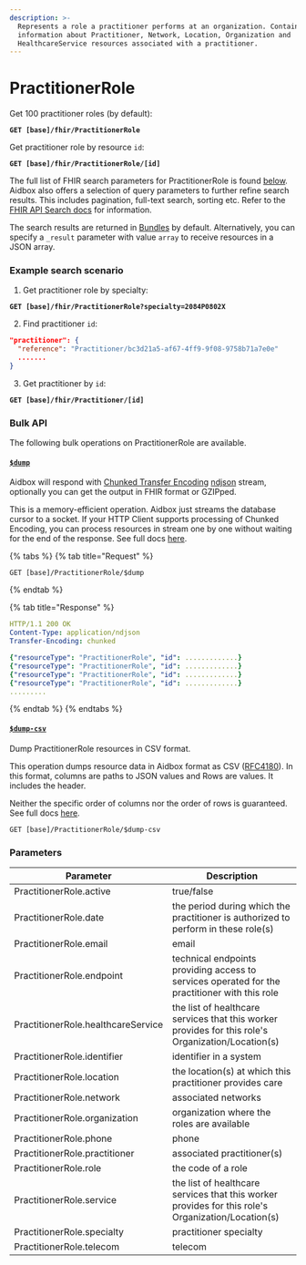 ```yaml
---
description: >-
  Represents a role a practitioner performs at an organization. Contains
  information about Practitioner, Network, Location, Organization and
  HealthcareService resources associated with a practitioner.
---
```


# PractitionerRole

Get 100 practitioner roles (by default):

<pre><code><strong>GET [base]/fhir/PractitionerRole
</strong></code></pre>

Get practitioner role by resource `id`:

<pre><code><strong>GET [base]/fhir/PractitionerRole/[id]
</strong></code></pre>

The full list of FHIR search parameters for PractitionerRole is found [below](practitionerrole.md#parameters). Aidbox also offers a selection of query parameters to further refine search results. This includes pagination, full-text search, sorting etc. Refer to the [FHIR API Search docs](../../../api/search-1/) for information.

The search results are returned in [Bundles](../../../api/bundle.md) by default. Alternatively, you can specify a `_result` parameter with value `array` to receive resources in a JSON array.

### Example search scenario

1. Get practitioner role by specialty:

<pre><code><strong>GET [base]/fhir/PractitionerRole?specialty=2084P0802X
</strong></code></pre>

2. Find practitioner `id`:

```json
"practitioner": {
  "reference": "Practitioner/bc3d21a5-af67-4ff9-9f08-9758b71a7e0e"
  .......
}
```

3. Get practitioner by `id`:

<pre><code><strong>GET [base]/fhir/Practitioner/[id]
</strong></code></pre>

### Bulk API

The following bulk operations on PractitionerRole are available.

#### [`$dump`](../../../bulk-api-1/usddump.md)

Aidbox will respond with [Chunked Transfer Encoding](https://en.wikipedia.org/wiki/Chunked_transfer_encoding) [ndjson](http://ndjson.org/) stream, optionally you can get the output in FHIR format or GZIPped.

This is a memory-efficient operation. Aidbox just streams the database cursor to a socket. If your HTTP Client supports processing of Chunked Encoding, you can process resources in stream one by one without waiting for the end of the response. See full docs [here](../../../bulk-api-1/usddump.md).

{% tabs %}
{% tab title="Request" %}
```
GET [base]/PractitionerRole/$dump
```
{% endtab %}

{% tab title="Response" %}
```yaml
HTTP/1.1 200 OK
Content-Type: application/ndjson
Transfer-Encoding: chunked

{"resourceType": "PractitionerRole", "id": .............}
{"resourceType": "PractitionerRole", "id": .............}
{"resourceType": "PractitionerRole", "id": .............}
{"resourceType": "PractitionerRole", "id": .............}
.........
```
{% endtab %}
{% endtabs %}

#### [`$dump-csv`](../../../bulk-api-1/usddump-csv.md)

Dump PractitionerRole resources in CSV format.

This operation dumps resource data in Aidbox format as CSV ([RFC4180](https://datatracker.ietf.org/doc/html/rfc4180)). In this format, columns are paths to JSON values and Rows are values. It includes the header.

Neither the specific order of columns nor the order of rows is guaranteed. See full docs [here](../../../bulk-api-1/usddump-csv.md).

```
GET [base]/PractitionerRole/$dump-csv
```

### Parameters

| Parameter                          | Description                                                                                        |
| ---------------------------------- | -------------------------------------------------------------------------------------------------- |
| PractitionerRole.active            | true/false                                                                                         |
| PractitionerRole.date              | the period during which the practitioner is authorized to perform in these role(s)                 |
| PractitionerRole.email             | email                                                                                              |
| PractitionerRole.endpoint          | technical endpoints providing access to services operated for the practitioner with this role      |
| PractitionerRole.healthcareService | the list of healthcare services that this worker provides for this role's Organization/Location(s) |
| PractitionerRole.identifier        | identifier in a system                                                                             |
| PractitionerRole.location          | the location(s) at which this practitioner provides care                                           |
| PractitionerRole.network           | associated networks                                                                                |
| PractitionerRole.organization      | organization where the roles are available                                                         |
| PractitionerRole.phone             | phone                                                                                              |
| PractitionerRole.practitioner      | associated practitioner(s)                                                                         |
| PractitionerRole.role              | the code of a role                                                                                 |
| PractitionerRole.service           | the list of healthcare services that this worker provides for this role's Organization/Location(s) |
| PractitionerRole.specialty         | practitioner specialty                                                                             |
| PractitionerRole.telecom           | telecom                                                                                            |


